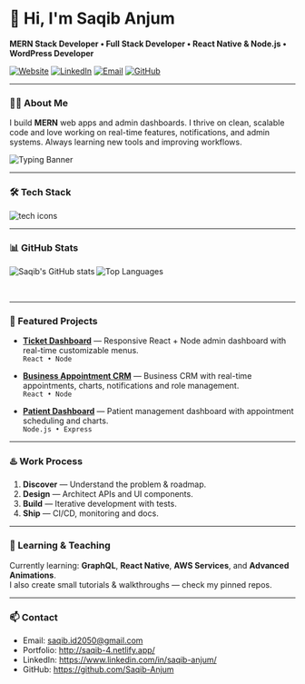 <!--
  Profile README for Saqib Anjum
  - Save this file as README.md in a repository named exactly: Saqib-Anjum
  - Replace links/screenshots/projects with your actual URLs if needed.
-->

# 👋 Hi, I'm Saqib Anjum

**MERN Stack Developer • Full Stack Developer • React Native & Node.js • WordPress Developer**

[![Website](https://img.shields.io/badge/Portfolio-vercel.app-0ea5e9?style=for-the-badge&logo=vercel&logoColor=white)](https://vercel.app)
[![LinkedIn](https://img.shields.io/badge/LinkedIn-Saqib--Anjum-0077B5?style=for-the-badge&logo=linkedin&logoColor=white)](https://www.linkedin.com/in/saqib-anjum/)
[![Email](https://img.shields.io/badge/Email-saqib.id2050@gmail.com-6ee7b7?style=for-the-badge&logo=gmail&logoColor=white)](mailto:saqib.id2050@gmail.com)
[![GitHub](https://img.shields.io/badge/GitHub-Saqib--Anjum-181717?style=for-the-badge&logo=github&logoColor=white)](https://github.com/Saqib-Anjum)

---

### 👨‍💻 About Me
I build **MERN** web apps and admin dashboards. I thrive on clean, scalable code and love working on real-time features, notifications, and admin systems. Always learning new tools and improving workflows.

![Typing Banner](https://readme-typing-svg.herokuapp.com?font=Fira+Code&weight=600&size=32&pause=1000&color=36BCF7FF&center=true&vCenter=true&width=760&lines=Full+Stack+Developer;React+Native+Developer;Node.js+Developer;JavaScript+Expert)

---

### 🛠️ Tech Stack
<img src="https://skillicons.dev/icons?i=react,nodejs,express,js,ts,mongodb,html,css,git,vscode,wordpress" alt="tech icons" />

---

### 📊 GitHub Stats
<p>
  <img align="left" src="https://github-readme-stats.vercel.app/api?username=Saqib-Anjum&show_icons=true&theme=radical&hide_border=true" alt="Saqib's GitHub stats" />
  <img src="https://github-readme-stats.vercel.app/api/top-langs/?username=Saqib-Anjum&layout=compact&theme=radical&hide_border=true" alt="Top Languages" />
</p>
<br clear="left" />

---

### 🚀 Featured Projects

- **[Ticket Dashboard](https://github.com/Saqib-Anjum/ticket-dashboard)** — Responsive React + Node admin dashboard with real-time customizable menus.  
  `React • Node`

- **[Business Appointment CRM](https://github.com/Saqib-Anjum/business-appointment-crm)** — Business CRM with real-time appointments, charts, notifications and role management.  
  `React • Node`

- **[Patient Dashboard](https://github.com/Saqib-Anjum/patient-dashboard)** — Patient management dashboard with appointment scheduling and charts.  
  `Node.js • Express`


---

### ♨️ Work Process
1. **Discover** — Understand the problem & roadmap.  
2. **Design** — Architect APIs and UI components.  
3. **Build** — Iterative development with tests.  
4. **Ship** — CI/CD, monitoring and docs.

---

### 🎯 Learning & Teaching
Currently learning: **GraphQL**, **React Native**, **AWS Services**, and **Advanced Animations**.  
I also create small tutorials & walkthroughs — check my pinned repos.

---

### 📫 Contact
- Email: [saqib.id2050@gmail.com](mailto:saqib.id2050@gmail.com)  
- Portfolio: http://saqib-4.netlify.app/  
- LinkedIn: https://www.linkedin.com/in/saqib-anjum/  
- GitHub: https://github.com/Saqib-Anjum



<!-- updated: 2025-09-01 -->

